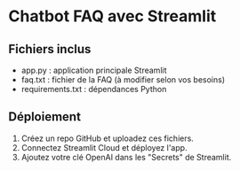 # Chatbot FAQ avec Streamlit

## Fichiers inclus
- app.py : application principale Streamlit
- faq.txt : fichier de la FAQ (à modifier selon vos besoins)
- requirements.txt : dépendances Python

## Déploiement
1. Créez un repo GitHub et uploadez ces fichiers.
2. Connectez Streamlit Cloud et déployez l'app.
3. Ajoutez votre clé OpenAI dans les "Secrets" de Streamlit.


